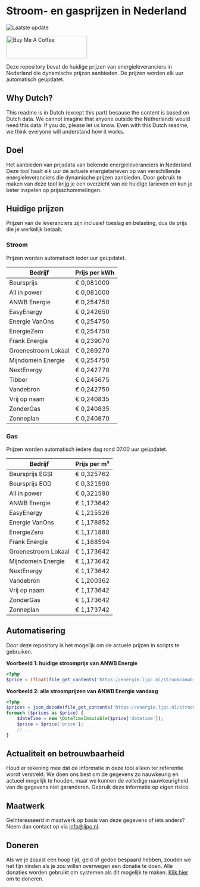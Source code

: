 # Stroom- en gasprijzen in Nederland

![Laatste update](https://img.shields.io/badge/laatste%20update-2025--07--22%2004%3A00%20CET-brightgreen)

<a href="https://www.buymeacoffee.com/Lars-" target="_blank"><img src="https://cdn.buymeacoffee.com/buttons/v2/default-orange.png" alt="Buy Me A Coffee" height="60" style="height: 60px !important;width: 217px !important;" ></a>

Deze repository bevat de huidige prijzen van energieleveranciers in Nederland die dynamische prijzen aanbieden. De prijzen worden elk uur automatisch geüpdatet.

## Why Dutch?

This readme is in Dutch (except this part) because the content is based on Dutch data. We cannot imagine that anyone outside the Netherlands would need this data. If you do, please let us know. Even with this Dutch readme, we think
everyone will understand how it works.

## Doel

Het aanbieden van prijsdata van bekende energieleveranciers in Nederland. Deze tool haalt elk uur de actuele energietarieven op van verschillende energieleveranciers die dynamische prijzen aanbieden. Door gebruik te maken van deze tool
krijg je een overzicht van de huidige tarieven en kun je beter inspelen op prijsschommelingen.

## Huidige prijzen

Prijzen van de leveranciers zijn inclusief toeslag en belasting, dus de prijs die je werkelijk betaalt.

### Stroom

Prijzen worden automatisch ieder uur geüpdatet.

 Bedrijf | Prijs per kWh 
---------|---------------
Beursprijs | € 0,081000
All in power | € 0,081000
ANWB Energie | € 0,254750
EasyEnergy | € 0,242650
Energie VanOns | € 0,254750
EnergieZero | € 0,254750
Frank Energie | € 0,239070
Groenestroom Lokaal | € 0,269270
Mijndomein Energie | € 0,254750
NextEnergy | € 0,242770
Tibber | € 0,245675
Vandebron | € 0,242750
Vrij op naam | € 0,240835
ZonderGas | € 0,240835
Zonneplan | € 0,240870


### Gas

Prijzen worden automatisch iedere dag rond 07.00 uur geüpdatet.

 Bedrijf | Prijs per m³ 
---------|--------------
Beursprijs EGSI | € 0,325762
Beursprijs EOD | € 0,321590
All in power | € 0,321590
ANWB Energie | € 1,173642
EasyEnergy | € 1,215526
Energie VanOns | € 1,178852
EnergieZero | € 1,171880
Frank Energie | € 1,168594
Groenestroom Lokaal | € 1,173642
Mijndomein Energie | € 1,173642
NextEnergy | € 1,173642
Vandebron | € 1,200362
Vrij op naam | € 1,173642
ZonderGas | € 1,173642
Zonneplan | € 1,173742


## Automatisering

Door deze repository is het mogelijk om de actuele prijzen in scripts te gebruiken.

**Voorbeeld 1: huidige stroomprijs van ANWB Energie**

```php
<?php
$price = (float)file_get_contents('https://energie.ljpc.nl/stroom/anwb-energie-nu.txt');

```

**Voorbeeld 2: alle stroomprijzen van ANWB Energie vandaag**

```php
<?php
$prices = json_decode(file_get_contents('https://energie.ljpc.nl/stroom/all-in-power-vandaag.json'),true);
foreach ($prices as $price) {
    $dateTime = new \DateTimeImmutable($price['datetime']);
    $price = $price['price'];
    // ...
}
```

## Actualiteit en betrouwbaarheid

Houd er rekening mee dat de informatie in deze tool alleen ter referentie wordt verstrekt. We doen ons best om de gegevens zo nauwkeurig en actueel mogelijk te houden, maar we kunnen de volledige nauwkeurigheid van de gegevens niet
garanderen. Gebruik deze informatie op eigen risico.

## Maatwerk

Geïnteresseerd in maatwerk op basis van deze gegevens of iets anders? Neem dan contact op
via [info@ljpc.nl](mailto:info@ljpc.nl?subject=Energie%20prijzen).

## Doneren

Als we je zojuist een hoop tijd, geld of gedoe bespaard hebben, zouden we het fijn vinden als je zou willen overwegen een
donatie te doen. Alle donaties worden gebruikt om systemen als dit mogelijk te
maken. [Klik hier](https://www.buymeacoffee.com/Lars-) om te doneren.
